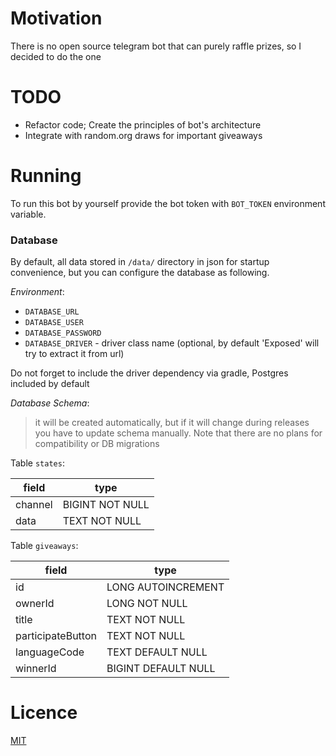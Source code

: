 # Motivation
There is no open source telegram bot that can purely raffle prizes, so I decided to do the one

# TODO
- Refactor code; Create the principles of bot's architecture
- Integrate with random.org draws for important giveaways

# Running 
To run this bot by yourself provide the bot token with `BOT_TOKEN` environment variable.

### Database
By default, all data stored in `/data/` directory in json for startup convenience, but you can configure the database as following.

*Environment*:
- `DATABASE_URL`
- `DATABASE_USER`
- `DATABASE_PASSWORD`
- `DATABASE_DRIVER` - driver class name (optional, by default 'Exposed' will try to extract it from url)

Do not forget to include the driver dependency via gradle, Postgres included by default

*Database Schema*:

> it will be created automatically, but if it will change during releases you have to update schema manually. Note that there are no plans for compatibility or DB migrations

Table `states`: <br>

field | type
---|---
channel | BIGINT NOT NULL
data | TEXT NOT NULL

Table `giveaways`:

field | type
---|---
id | LONG AUTOINCREMENT
ownerId | LONG NOT NULL
title | TEXT NOT NULL
participateButton | TEXT NOT NULL
languageCode | TEXT DEFAULT NULL
winnerId | BIGINT DEFAULT NULL

# Licence
[MIT](https://github.com/y9san9/prizebot/LICENCE)
